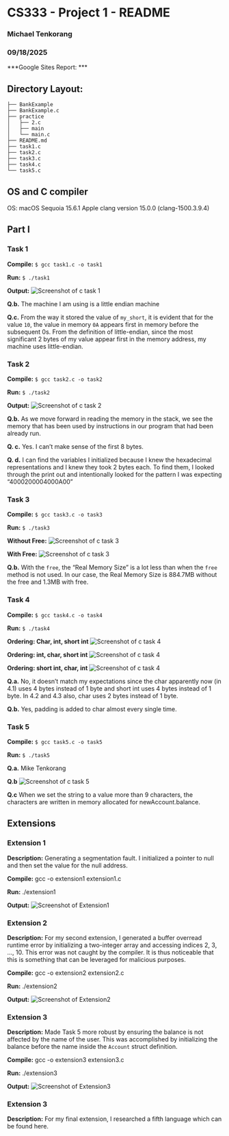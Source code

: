 # CS333 - Project 1 - README
### Michael Tenkorang 
### 09/18/2025

***Google Sites Report: ***

## Directory Layout:
```
├── BankExample
├── BankExample.c
├── practice
│   ├── 2.c
│   ├── main
│   └── main.c
├── README.md
├── task1.c
├── task2.c
├── task3.c
├── task4.c
└── task5.c
```
## OS and C compiler
OS: macOS Sequoia 15.6.1
Apple clang version 15.0.0 (clang-1500.3.9.4)

## Part I 
### Task 1
**Compile:** `$ gcc task1.c -o task1`

**Run:** `$ ./task1`

**Output:**
![Screenshot of c task 1](images/ctask1.png)

**Q.b.** 
The machine I am using is a little endian machine

**Q.c.** 
From the way it stored the value of `my_short`, it is evident that for the value `10`, the value in memory `0A` appears first in memory before the subsequent 0s.
From the definition of little-endian, since the most significant 2 bytes of my value appear first in the memory address, my machine uses little-endian.
 
### Task 2
**Compile:** `$ gcc task2.c -o task2`

**Run:** `$ ./task2`

**Output:**
![Screenshot of c task 2](images/ctask2.png)

**Q.b.** 
As we move forward in reading the memory in the stack, we see the memory that has been used by instructions in our program that had been already run.

**Q. c.**
Yes. I can’t make sense of the first 8 bytes.

**Q. d.**
I can find the variables I initialized because I knew the hexadecimal representations and I knew they took 2 bytes each. To find them, I looked through the print out and intentionally looked for the pattern I was expecting “4000200004000A00”

### Task 3
**Compile:** `$ gcc task3.c -o task3`

**Run:** `$ ./task3`

**Without Free:**
![Screenshot of c task 3](images/ctask3.1.png)

**With Free:**
![Screenshot of c task 3](images/ctask3.2.png)

**Q.b.** 
With the `free`, the “Real Memory Size” is a lot less than when the `free` method is not used. In our case, the Real Memory Size is 884.7MB without the free and 1.3MB with free.

### Task 4
**Compile:** `$ gcc task4.c -o task4`

**Run:** `$ ./task4`

**Ordering: Char, int, short int**
![Screenshot of c task 4](images/ctask4.1.jpg)

**Ordering: int, char, short int**
![Screenshot of c task 4](images/ctask4.2.jpg)

**Ordering: short int, char, int**
![Screenshot of c task 4](images/ctask4.3.jpg)

**Q.a.** 
No, it doesn’t match my expectations since the char apparently now (in 4.1) uses 4 bytes instead of 1 byte and short int uses 4 bytes instead of 1 byte. In 4.2 and 4.3 also, char uses 2 bytes instead of 1 byte.

**Q.b.** 
Yes, padding is added to char almost every single time.

### Task 5
**Compile:** `$ gcc task5.c -o task5`

**Run:** `$ ./task5`

**Q.a.**
Mike Tenkorang

**Q.b** 
![Screenshot of c task 5](images/ctask5.png)

**Q.c** 
When we set the string to a value more than 9 characters, the characters are written in memory allocated for newAccount.balance.

## Extensions
### Extension 1
**Description:**
Generating a segmentation fault. I initialized a pointer to null and then set the value for the null address.

**Compile:** 
gcc -o extension1 extension1.c

**Run:** 
./extension1

**Output:**
![Screenshot of Extension1](images/extension1.png)

### Extension 2
**Description:**
For my second extension, I generated a buffer overread runtime error by initializing a two-integer array and accessing indices 2, 3, ..., 10. This error was not caught by the compiler. It is thus noticeable that this is something that can be leveraged for malicious purposes.

**Compile:** 
gcc -o extension2 extension2.c

**Run:** 
./extension2

**Output:**
![Screenshot of Extension2](images/extension2.png)


### Extension 3
**Description:**
Made Task 5 more robust by ensuring the balance is not affected by the name of the user. This was accomplished by initializing the balance before the name inside the `Account` struct definition.

**Compile:** 
gcc -o extension3 extension3.c

**Run:** 
./extension3

**Output:**
![Screenshot of Extension3](images/extension3.png)

### Extension 3
**Description:**
For my final extension, I researched a fifth language which can be found here.
